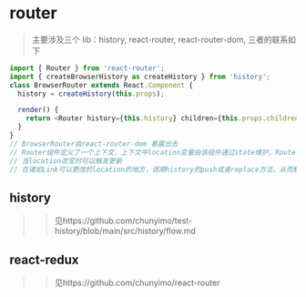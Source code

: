 # router

> 主要涉及三个 lib：history, react-router, react-router-dom, 三者的联系如下

```ts
import { Router } from 'react-router';
import { createBrowserHistory as createHistory } from 'history';
class BrowserRouter extends React.Component {
  history = createHistory(this.props);

  render() {
    return <Router history={this.history} children={this.props.children} />;
  }
}
// BrowserRouter由react-router-dom 暴露出去
// Router组件定义了一个上下文，上下文中location变量由该组件通过state维护。Router组件执行时，就会设置给history上设置监听方法，该方法会在调用时拿到最新的location，调用this.setState去更新state，从而触发更新。
// 当location改变时可以触发更新
// 在诸如Link可以更改的location的地方，调用history的push或者replace方法，从而触发listener。
```

## history

> > 见https://github.com/chunyimo/test-history/blob/main/src/history/flow.md

## react-redux

> > 见https://github.com/chunyimo/react-router
